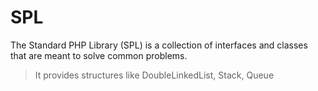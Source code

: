 # SPL
The Standard PHP Library (SPL) is a collection of interfaces and classes that are meant to solve common problems.

>It provides structures like DoubleLinkedList, Stack, Queue
